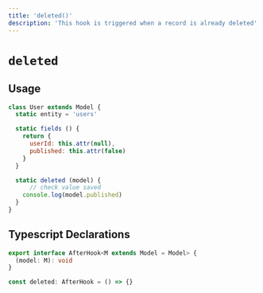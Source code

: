 ```yaml
---
title: 'deleted()'
description: 'This hook is triggered when a record is already deleted'
---
```


# `deleted`

## Usage

````js
class User extends Model {
  static entity = 'users'

  static fields () {
    return {
      userId: this.attr(null),
      published: this.attr(false)
    }
  }

  static deleted (model) {
      // check value saved
    console.log(model.published)
  }
}
````

## Typescript Declarations
````ts
export interface AfterHook<M extends Model = Model> {
  (model: M): void
}

const deleted: AfterHook = () => {}
````
